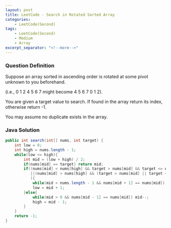 ```yaml
---
layout: post
title: LeetCode - Search in Rotated Sorted Array
categories:
    - LeetCode(Second)
tags:
    - LeetCode(Second)
    - Medium
    - Array
excerpt_separator: "<!--more-->"
---
```


### Question Definition

Suppose an array sorted in ascending order is rotated at some pivot unknown to you beforehand.

(i.e., 0 1 2 4 5 6 7 might become 4 5 6 7 0 1 2).

You are given a target value to search. If found in the array return its index, otherwise return -1.

You may assume no duplicate exists in the array.

### Java Solution
```java
public int search(int[] nums, int target) {
    int low = 0;
    int high = nums.length - 1;
    while(low <= high){
        int mid = (low + high) / 2;
        if(nums[mid] == target) return mid;
        if((nums[mid] < nums[high] && target > nums[mid] && target <= nums[high])
           ||(nums[mid] > nums[high] && (target > nums[mid] || target < nums[low]))
           ){
            while(mid < nums.length - 1 && nums[mid + 1] == nums[mid]) mid++;
            low = mid + 1;
        }else{
            while(mid > 0 && nums[mid - 1] == nums[mid]) mid--;
            high = mid - 1;
        }
    }
    return -1;
}
```